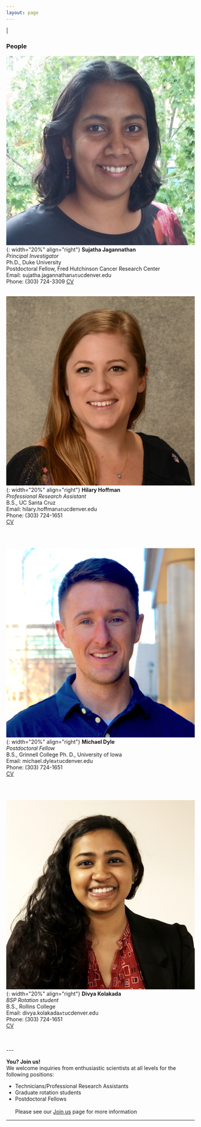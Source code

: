```yaml
---
layout: page
---
```

|

### People
      
      
![Suja Jagannathan](/img/SJ_photo_for_flyer.jpg){: width="20%" align="right"}
**Sujatha Jagannathan**  
*Principal Investigator*  
Ph.D., Duke University    
Postdoctoral Fellow, Fred Hutchinson Cancer Research Center  
Email: sujatha.jagannathan`at`ucdenver.edu  
Phone: (303) 724-3309
<a href="/docs/jagannathan-cv.pdf">CV</a>&nbsp;
<a href="http://scholar.google.com/citations?user=AhRVE-MAAAAJ" target="new"><i class="ai ai-google-scholar-square ai-fw"></i></a>&nbsp; 
<a href="http://twitter.com/RNA_biologist" target="new"><i class="fa fa-twitter fa-fw"></i></a>  
<br />

![Hilary Hoffman](/img/hilary-hoffman.jpg){: width="20%" align="right"}
**Hilary Hoffman**  
*Professional Research Assistant*  
B.S., UC Santa Cruz    
Email: hilary.hoffman`at`ucdenver.edu  
Phone: (303) 724-1651  
<a href="/docs/hoffman-resume.pdf">CV</a>&nbsp;


<br />
<br />

![Michael Dyle](/img/mike-dyle.JPG){: width="20%" align="right"}
**Michael Dyle**  
*Postdoctoral Fellow*  
B.S., Grinnell College
Ph. D., University of Iowa  
Email: michael.dyle`at`ucdenver.edu  
Phone: (303) 724-1651   
<a href="/docs/dyle-resume.pdf">CV</a>&nbsp;


<br />
<br />

![Divya Kolakada](/img/divya-kolakada.jpg){: width="20%" align="right"}
**Divya Kolakada**  
*BSP Rotation student*  
B.S., Rollins College  
Email: divya.kolakada`at`ucdenver.edu  
Phone: (303) 724-1651  
<a href="/docs/kolakada_resume.pdf">CV</a>&nbsp;


<br />
<br />
---

**You? Join us!**  
We welcome inquiries from enthusiastic scientists at all levels for the following positions:
- Technicians/Professional Research Assistants  
- Graduate rotation students
- Postdoctoral Fellows  
<br>Please see our [Join us](https://jagannathan-lab.github.io/joinus/) page for more information

---
